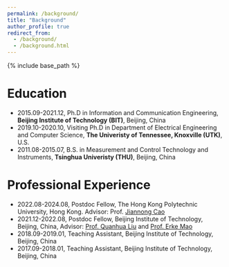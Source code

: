 ```yaml
---
permalink: /background/
title: "Background"
author_profile: true
redirect_from: 
  - /background/
  - /background.html
---
```


{% include base_path %}

Education
======
* 2015.09-2021.12, Ph.D in Information and Communication Engineering, **Beijing Institute of Technology (BIT)**, Beijing, China
* 2019.10-2020.10, Visiting Ph.D in Department of Electrical Engineering and Computer Science, **The Univeristy of Tennessee, Knoxville (UTK)**, U.S.
* 2011.08-2015.07, B.S. in Measurement and Control Technology and Instruments, **Tsinghua Univeristy (THU)**, Beijing, China

Professional Experience
======
* 2022.08-2024.08, Postdoc Fellow, The Hong Kong Polytechnic University, Hong Kong. Advisor: Prof. [Jiannong Cao](https://www4.comp.polyu.edu.hk/~csjcao/)
* 2021.12-2022.08, Postdoc Fellow, Beijing Institute of Technology, Beijing, China, Advisor: [Prof. Quanhua Liu](https://radar.bit.edu.cn/szdw/jsfc/gjjrc/7a076c3d6a0042279d6804ed128e9c8b.htm) and [Prof. Erke Mao](https://radar.bit.edu.cn/szdw/jsfc/ys/0ece10fa1a6f42cab3b578385a295524.htm)
* 2018.09-2019.01, Teaching Assistant, Beijing Institute of Technology, Beijing, China
* 2017.09-2018.01, Teaching Assistant, Beijing Institute of Technology, Beijing, China

